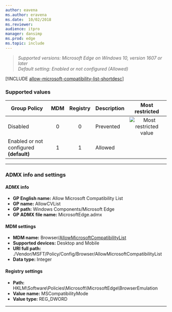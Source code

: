 ```yaml
---
author: eavena
ms.author: eravena
ms.date:  10/02/2018
ms.reviewer: 
audience: itpromanager: dansimp
ms.prod: edge
ms.topic: include
---
```


<!-- ## Allow Microsoft Compatibility List -->
>*Supported versions: Microsoft Edge on Windows 10, version 1607 or later*<br>
>*Default setting:  Enabled or not configured (Allowed)*

[!INCLUDE [allow-microsoft-compatibility-list-shortdesc](../shortdesc/allow-microsoft-compatibility-list-shortdesc.md)]

### Supported values

|                Group Policy                | MDM | Registry | Description |                 Most restricted                  |
|--------------------------------------------|:---:|:--------:|-------------|:------------------------------------------------:|
|                  Disabled                  |  0  |    0     |  Prevented  | ![Most restricted value](../images/check-gn.png) |
| Enabled or not configured<br>**(default)** |  1  |    1     |   Allowed   |                                                  |

---

### ADMX info and settings

#### ADMX info
- **GP English name:** Allow Microsoft Compatibility List
- **GP name:** AllowCVList
- **GP path:** Windows Components/Microsoft Edge
- **GP ADMX file name:** MicrosoftEdge.admx

#### MDM settings
- **MDM name:** Browser/[AllowMicrosoftCompatibilityList](/windows/client-management/mdm/policy-csp-browser#browser-allowmicrosoftcompatibilitylist)
- **Supported devices:** Desktop and Mobile
- **URI full path:** ./Vendor/MSFT/Policy/Config/Browser/AllowMicrosoftCompatibilityList 
- **Data type:** Integer

#### Registry settings
- **Path:** HKLM\\Software\\Policies\\Microsoft\\MicrosoftEdge\\BrowserEmulation
- **Value name:** MSCompatibilityMode
- **Value type:** REG_DWORD

<hr>